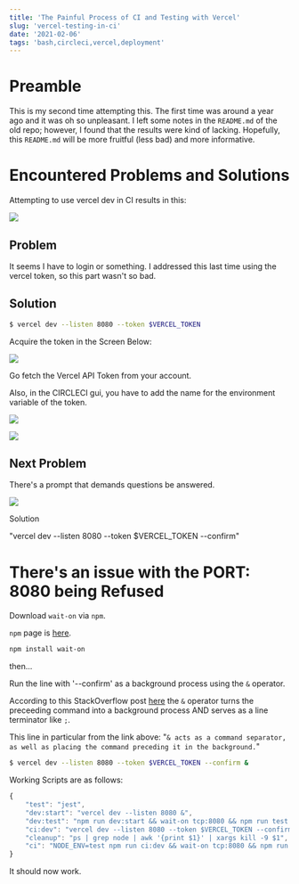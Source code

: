 ```yaml
---
title: 'The Painful Process of CI and Testing with Vercel'
slug: 'vercel-testing-in-ci'
date: '2021-02-06'
tags: 'bash,circleci,vercel,deployment'
---
```


# Preamble

This is my second time attempting this.  The first time was around a year ago and it was oh so unpleasant.  I left some notes in the `README.md` of the old repo; however, I found that the results were kind of lacking.  Hopefully, this `README.md` will be more fruitful (less bad) and more informative.

# Encountered Problems and Solutions

Attempting to use vercel dev in CI results in this:

![](/images/vercel-login-ci.png)

## Problem  

It seems I have to login or something.  I addressed this last time using the vercel token, so this part wasn't so bad.


## Solution

```bash
$ vercel dev --listen 8080 --token $VERCEL_TOKEN
```

Acquire the token in the Screen Below:

![](/images/vercel-token.png)

Go fetch the Vercel API Token from your account.

Also, in the CIRCLECI gui, you have to add the name for the environment variable of the token.

![](/images/circleci-envvar.png)

![](/images/circleci-project-settings.png)

## Next Problem

There's a prompt that demands questions be answered.

![](/images/vercel-login-ci-prompt.png)

Solution

"vercel dev --listen 8080 --token $VERCEL_TOKEN --confirm"


# There's an issue with the PORT: 8080 being Refused

Download `wait-on` via `npm`.

`npm` page is [here](https://www.npmjs.com/package/wait-on).

```bash
npm install wait-on
```

then...

Run the line with '--confirm' as a background process using the `&` operator.

According to this StackOverflow post [here](https://unix.stackexchange.com/a/451502) the `&` operator turns the preceeding command into a background process AND serves as a line terminator like `;`.

This line in particular from the link above:
"`& acts as a command separator, as well as placing the command preceding it in the background.`"

```bash
$ vercel dev --listen 8080 --token $VERCEL_TOKEN --confirm &
```

Working Scripts are as follows: 

```javascript
{
    "test": "jest",
    "dev:start": "vercel dev --listen 8080 &",
    "dev:test": "npm run dev:start && wait-on tcp:8080 && npm run test && npm run cleanup",
    "ci:dev": "vercel dev --listen 8080 --token $VERCEL_TOKEN --confirm &",    
    "cleanup": "ps | grep node | awk '{print $1}' | xargs kill -9 $1",
    "ci": "NODE_ENV=test npm run ci:dev && wait-on tcp:8080 && npm run test"
}
```


It should now work.